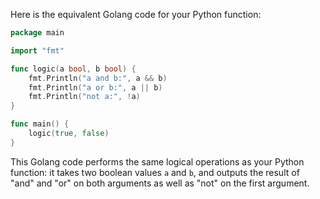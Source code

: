 Here is the equivalent Golang code for your Python function:

```go
package main

import "fmt"

func logic(a bool, b bool) {
    fmt.Println("a and b:", a && b)
    fmt.Println("a or b:", a || b)
    fmt.Println("not a:", !a)
}

func main() {
    logic(true, false)
}
```
This Golang code performs the same logical operations as your Python function: it takes two boolean values `a` and `b`, and outputs the result of "and" and "or" on both arguments as well as "not" on the first argument.
